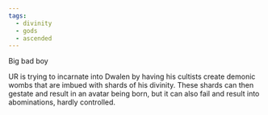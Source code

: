 ```yaml
---
tags:
  - divinity
  - gods
  - ascended
---
```

Big bad boy

UR is trying to incarnate into Dwalen by having his cultists create demonic wombs that are imbued with shards of his divinity. These shards can then gestate and result in an avatar being born, but it can also fail and result into abominations, hardly controlled. 


